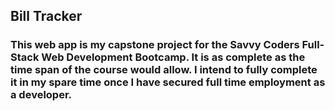 ## Bill Tracker

### This web app is my capstone project for the Savvy Coders Full-Stack Web Development Bootcamp. It is as complete as the time span of the course would allow. I intend to fully complete it in my spare time once I have secured full time employment as a developer. 
